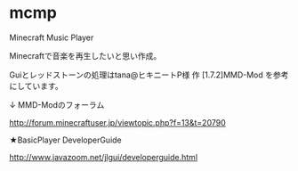 # mcmp

Minecraft Music Player

Minecraftで音楽を再生したいと思い作成。

Guiとレッドストーンの処理はtana@ヒキニートP様 作 [1.7.2]MMD-Mod を参考にしています。

↓ MMD-Modのフォーラム

http://forum.minecraftuser.jp/viewtopic.php?f=13&t=20790

★BasicPlayer DeveloperGuide

http://www.javazoom.net/jlgui/developerguide.html
